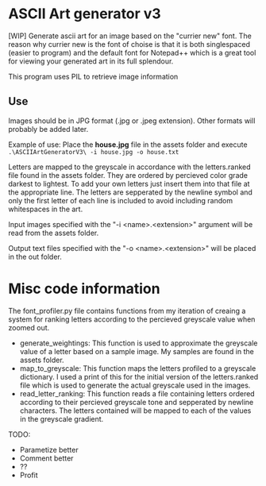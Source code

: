 # ASCII Art generator v3
[WIP] Generate ascii art for an image based on the "currier new" font.
The reason why currier new is the font of choise is that it is both singlespaced (easier to program) and the default font for Notepad++ which is a great tool for viewing your generated art in its full splendour.

This program uses PIL to retrieve image information

## Use
Images should be in JPG format (.jpg or .jpeg extension). Other formats will probably be added later.

Example of use: Place the __house.jpg__ file in the assets folder and execute `.\ASCIIArtGeneratorV3\ -i house.jpg -o house.txt`

Letters are mapped to the greyscale in accordance with the letters.ranked file found in the assets folder. They are ordered by percieved color grade darkest to lightest. To add your own letters just insert them into that file at the appropriate line. The letters are sepperated by the newline symbol and only the first letter of each line is included to avoid including random whitespaces in the art. 

Input images specified with the "-i \<name\>.\<extension\>" argument will be read from the assets folder.

Output text files specified with the "-o \<name\>.\<extension\>" will be placed in the out folder.

# Misc code information
The font_profiler.py file contains functions from my iteration of creaing a system for ranking letters according to the percieved greyscale value when zoomed out. 
- generate_weightings: This function is used to approximate the greyscale value of a letter based on a sample image. My samples are found in the assets folder.
- map_to_greyscale: This function maps the letters profiled to a greyscale dictionary. I used a print of this for the initial version of the letters.ranked file which is used to generate the actual greyscale used in the images.
- read_letter_ranking: This function reads a file containing letters ordered according to their percieved greyscale tone and sepperated by newline characters. The letters contained will be mapped to each of the values in the greyscale gradient.

TODO:
 - Parametize better
 - Comment better
 - ??
 - Profit
